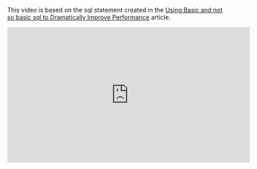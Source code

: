 ﻿This video is based on the sql statement created in the [Using Basic and not so basic sql to Dramatically Improve Performance](using-basic-and-not-so-basic-sql-to-dramatically-improve-performance.html) article.

<iframe width="560" height="315" src="https://www.youtube.com/embed/m0IuKR0bsTA" frameborder="0" allowfullscreen></iframe>